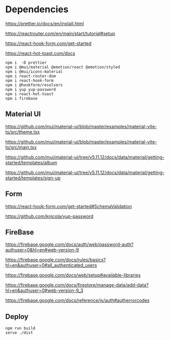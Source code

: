 # Dependencies

https://prettier.io/docs/en/install.html

https://reactrouter.com/en/main/start/tutorial#setup

https://react-hook-form.com/get-started

https://react-hot-toast.com/docs

```shell
npm i  -D prettier
npm i @mui/material @emotion/react @emotion/styled
npm i @mui/icons-material
npm i react-router-dom
npm i react-hook-form
npm i @hookform/resolvers
npm i yup yup-password
npm i react-hot-toast
npm i firebase
```

## Material UI

https://github.com/mui/material-ui/blob/master/examples/material-vite-ts/src/theme.tsx

https://github.com/mui/material-ui/blob/master/examples/material-vite-ts/src/main.tsx

https://github.com/mui/material-ui/tree/v5.11.12/docs/data/material/getting-started/templates/album

https://github.com/mui/material-ui/tree/v5.11.12/docs/data/material/getting-started/templates/sign-up

## Form

https://react-hook-form.com/get-started#SchemaValidation

https://github.com/knicola/yup-password

## FireBase

https://firebase.google.com/docs/auth/web/password-auth?authuser=0&hl=en#web-version-9

https://firebase.google.com/docs/rules/basics?hl=en&authuser=0#all_authenticated_users

https://firebase.google.com/docs/web/setup#available-libraries

https://firebase.google.com/docs/firestore/manage-data/add-data?hl=en&authuser=0#web-version-9_3

https://firebase.google.com/docs/reference/js/auth#autherrorcodes

## Deploy

```shell
npm run build
serve ./dist
```
